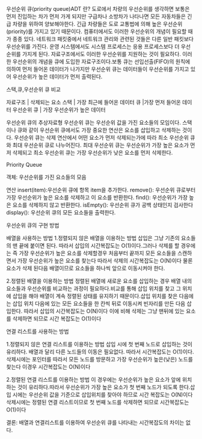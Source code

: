 우선순위 큐(priority queue)ADT 란? 
도로에서 차량의 우선순위를 생각하면 보통은 먼저 진입하는 차가 먼저 가게 되지만 구급차나 소방차가 나타나면 모든 자동차들은 긴급 차량을 위하여 양보해야한다.
긴급 차량들은 도로 교통법에 의해 높은 우선순위(priority)를 가지고 있기 때문이다. 컴퓨터에서도 이러한 우선순위의 개념이 필요할 때가 종종 있다.
네트워크 패킷중에서 네트워크 관리와 관련된 것들은 다른 일반 패킷보다 우선순위를 가진다. 운영 시스템에서도 시스템 프로세스는 응용 프로세스보다 더 우선 순위를 가지게 된다.
자료구조에서도 이러한 우선순위를 지원하는 것이 필요하다. 이러한 우선순위의 개념을 큐에 도입한 자료구조이다.보통 큐는 선입선출(FIFO)의 원칙에 의하여 먼저 들어온 데이터가 나가지만
우선순위 큐는 데이터들이 우선순위를 가지고 있어 우선순위가 높은 데이터가 먼저 출력된다.

스택,큐,우선순위 큐 비교

자료구조          | 삭제되는 요소
스택             | 가장 최근에 들어온 데이터
 큐              |가장 먼저 들어온 데이터
우선순위 큐       | 가장 우선순위가 높은 데이터

우선순위 큐의 추상자료형
우선순위 큐는 우선순위 값을 가진 요소들의 모임이다. 스택이나 큐와 같이 우선순위 큐에서도 가장 중요한 연산은 요소를 삽입하고 삭제하는 것이다. 우선순위 큐는 
삭제 연산에서 어떤 요소가 먼저 삭제되는가에 따라 최소 우선순위 큐와 최대 우선순위 큐로 나누어진다. 최대 우선순위 큐는 우선순위가 가장 높은 요소가 먼저 삭제되고
최소 우선순위 큐는 가장 우선순위가 낮은 요소를 먼저 삭제한다.


Priority Queue

객체: 우선순위를 가진 요소들의 모음

연산  insert(item):우선순위 큐에 항목 item을 추가한다.
      remove(): 우선순위 큐로부터 가장 우선순위가 높은 요소를 삭제하고 이 요소를 반환한다.
      find(): 우선순위가 가장 높은 요소를 삭제하지 않고 반환한다.
      isEmpty(): 우선순위 큐가 공백 상태인지 검사한다
      display(): 우선순위 큐의 모든 요소들을 출력한다.



우선순위 큐의 구현 방법

배열을 사용하는 방법
1.정렬되지 않은 배열을 이용하는 방법
삽입은 그냥 기존의 요소들의 맨 끝에 붙이면 된다. 따라서 삽입의 시간복잡도는 O(1)이다.그러나 삭제를 할 경우에는 즉 가장 우선순위가 높은 요소를 삭제할경우
처음부터 끝까지 모든 요소들을 스캔하면서 가장 우선순위가 높은 요소를 찾는다 따라서 삭제의 시간복잡도는 O(N)이다 물론 요소가 삭제 된다음 배열이므로 요소들을
하나씩 앞으로 이동시켜야 한다.


2.정렬된 배열을 이용하는 방법
정렬된 배열에 새로운 요소를 삽입하는 경우 배열 내의 요소들과 우선순위를 비교하는 과정이 필요하다.비교를 통해 삽입 위치를 찾고 그 위치에 삽입을 해야 배열이 
계속 정렬된 상태를 유지하기 때문이다.삽입 위치를 찾은 다음에는 삽입 위치 다음에 있는 모든 요소들을 한 칸씩 뒤로 이동시켜 빈자리를 만든 다음 삽입한다. 
따라서 삽입의 시간복잡도는 O(N)이다 이에 비해 삭제는 그냥 맨뒤에 있는 요소를 삭제하면 되므로 시간 복잡도는 O(1)이다


연결 리스트를 사용하는 방법

1.정렬되지 않은 연결 리스트를 이용하는 방법
삽입 시에 첫 번째 노드로 삽입하는 것이 유리하다. 배열과 달리 다른 노드들의 이동은 필요없다. 따라서 시간복잡도는 O(1)이다.삭제시에는 포인터를 따라서 
모든 노드를 방문하고 가장 우선순위가 높은(낮은) 노드를 찾는다 이경우 시간복잡도는 O(N)이다 

2.정렬된 연결 리스트를 이용하는 방법
이 경우에는 우선순위가 높은 요소가 앞에 위치하는 것이 유리하다.따라서 우선순위가 가장 높은 요소가 첫 번째 노드가 되도록 한다.삽입 시에는 우선순위 값을 기준으로 삽입위치를
찾아야 하므로 시간 복잡도는 O(N)이다 삭제시에는 정렬된 연결 리스트이므로 첫 번째 노드를 삭제하면 되므로 시간복잡도는 O(1)이다

결론: 배열과 연결리스트를 이용하여 우선순위 큐를 나타내는 시간복잡도의 차이는 없다.


      
